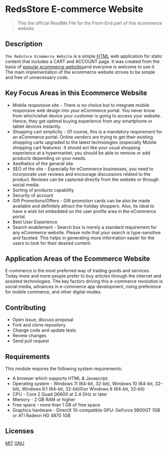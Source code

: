 # RedsStore E-commerce Website

>This the official ReadMe File for the Front-End part of this ecommerce website.

## Description
`The Redstore Ecommerce Website` is a simple [HTML](https://html.com/) web application for static content that includes a CART and ACCOUNT page. It was created from the basis of [popular ecommerce websites](https://www.creative.co.ke/top-10-e-commerce-platforms-in-kenya/)and everyone is welcome to use it.
The main implementation of the ecommerce website strives to be simple and free of unnecessary code.

## Key Focus Areas in this Ecommerce Website
- Mobile responsive site - There is no choice but to integrate mobile responsive web design into your eCommerce portal. You never know from which/what device your customer is going to access your website. Hence, they get optimal buying experience from any smartphone or tablet devices instantly.
- Shopping cart simplicity - Of course, this is a mandatory requirement for an eCommerce portal. Online vendors are trying to get their existing shopping carts upgraded to the latest technologies (especially Mobile shopping cart features).
It should act like your usual shopping experience at a hypermarket; you should be able to remove or add products depending on your needs.
- Aesthetics of the general site
- SEO of the site - Especially for eCommerce businesses, you need to incorporate user reviews and encourage discussions related to the product. Reviews can be captured directly from the website or through social media.
- Sorting of products capability
- Security of account
- Gift Promotions/Offers - Gift promotion cards can be also be made available and definitely attract the holiday shoppers. Also, its ideal to have a wish list embedded on the user profile area in the eCommerce portal.
- Best User Experience
- Search enablement - Search box is merely a standard requirement for any eCommerce website. Please note that your search is type-sensitive and faceted. This helps in generating more information easier for the users to look for their desired content.


## Application Areas of the Ecommerce Website
E-commerce is the most preferred way of trading goods and services. Today more and more people prefer to buy articles through the internet and assisted technologies. The key factors driving this e-commerce revolution is social media, advances in e-commerce app development, rising preference for mobile commerce, and other digital modes. 

## Contributing

- Open issue, discuss proposal
- Fork and clone repository
- Change code and update tests
- Review changes
- Send pull request

## Requirements
This module requires the following system requirements:
- A browser which supports HTML & Javascript.
- Operating system - Windows 11 (64-bit, 32-bit), Windows 10 (64-bit, 32-bit), Windows 8.1 (64-bit, 32-bit)0\or Windows 8 (64-bit, 32-bit)
- CPU - Core 2 Quad Q6600 at 2.4 GHz or later
- Memory - 2 GB RAM or higher
- Free space - more than 1 GB of free space
- Graphics hardware - DirectX 10-compatible GPU: GeForce 9800GT 1GB or ATI Radeon HD 4870 1GB

## Licenses
[MIT](LICENSE)
[GNU](LICENSE)